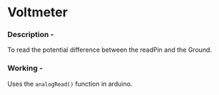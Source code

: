# Voltmeter
### Description - 
  To read the potential difference between the readPin and the Ground.
### Working -
  Uses the ```analogRead()``` function in arduino.
